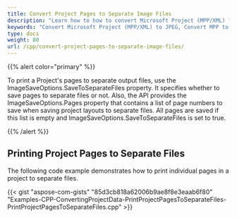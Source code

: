 ```yaml
---
title: Convert Project Pages to Separate Image Files
description: "Learn how to how to convert Microsoft Project (MPP/XML) files to several JPEG files using Aspose.Tasks for C++."
keywords: "Convert Microsoft Project (MPP/XML) to JPEG, Convert MPP to JPEG, Export MPP Project to JPEG, save project data to several JPEG, Save MPP as JPEG, Aspose.Tasks for C++"
type: docs
weight: 80
url: /cpp/convert-project-pages-to-separate-image-files/
---
```


{{% alert color="primary" %}} 

To print a Project's pages to separate output files, use the ImageSaveOptions.SaveToSeparateFiles property. It specifies whether to save pages to separate files or not. Also, the API provides the ImageSaveOptions.Pages property that contains a list of page numbers to save when saving project layouts to separate files. All pages are saved if this list is empty and ImageSaveOptions.SaveToSeparateFiles is set to true.

{{% /alert %}}

## **Printing Project Pages to Separate Files**
The following code example demonstrates how to print individual pages in a project to separate files.

{{< gist "aspose-com-gists" "85d3cb818a62006b9ae8f8e3eaab6f80" "Examples-CPP-ConvertingProjectData-PrintProjectPagesToSeparateFiles-PrintProjectPagesToSeparateFiles.cpp" >}}
